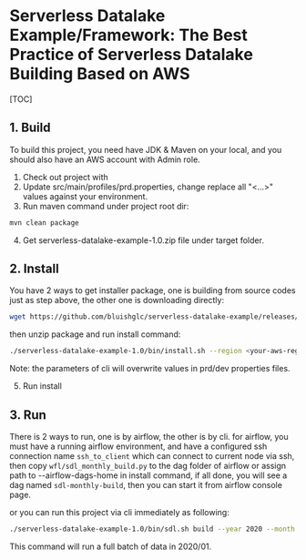 # Serverless Datalake Example/Framework: The Best Practice of Serverless Datalake Building Based on AWS

[TOC]

## 1. Build

To build this project, you need have JDK & Maven on your local, and you should also have an AWS account with Admin role.

1. Check out project with
2. Update src/main/profiles/prd.properties, change replace all "<...>" values against your environment.
3. Run maven command under project root dir:

```bash
mvn clean package
```

4. Get serverless-datalake-example-1.0.zip file under target folder.

## 2. Install

You have 2 ways to get installer package, one is building from source codes just as step above, the other one is downloading directly:

```bash
wget https://github.com/bluishglc/serverless-datalake-example/releases/download/v1.0/serverless-datalake-example-1.0.zip
```

then unzip package and run install command:

```bash
./serverless-datalake-example-1.0/bin/install.sh --region <your-aws-region> --app-bucket <your-app-bucket-name> --data-bucket <your-data-bucket-name> --airflow-dags-home s3://<your-airflow-dags-path> --access-key-id '<your-access-key-id>' --access-key '<your-access-key>'
```

Note: the parameters of cli will overwrite values in prd/dev properties files.

5. Run install


## 3. Run

There is 2 ways to run, one is by airflow, the other is by cli. for airflow, you must have a running airflow environment, and have a configured ssh connection name `ssh_to_client` which can connect to current node via ssh, then copy `wfl/sdl_monthly_build.py` to the dag folder of airflow or assign path to --airflow-dags-home in install command, if all done, you will see a dag named `sdl-monthly-build`, then you can start it from airflow console page.

or you can run this project via cli immediately as following:

```bash
./serverless-datalake-example-1.0/bin/sdl.sh build --year 2020 --month 01
```
This command will run a full batch of data in 2020/01.